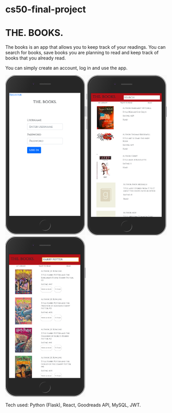 # cs50-final-project

# THE. BOOKS.

The books is an app that allows you to keep track of your readings. You can search for books, save books you are planning to read and keep track of books that you already read.



You can simply create an account, log in and use the app.
<div display="flex" flex-direction="row">
  <img src="/images/Screen Shot 2019-07-26 at 19.52.15.png" width="250" height="500" display="inline"/>
  <img src="/images/Screen Shot 2019-07-26 at 19.43.57.png" width="250" height="500" display="inline-block"/>
  <img src="/images/Screen Shot 2019-07-26 at 19.44.14.png" width="250" height="500" display="inline-block"/>
</div>



Tech used: Python (Flask), React, Goodreads API, MySQL, JWT.
